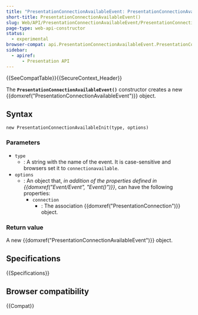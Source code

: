```yaml
---
title: "PresentationConnectionAvailableEvent: PresentationConnectionAvailableEvent() constructor"
short-title: PresentationConnectionAvailableEvent()
slug: Web/API/PresentationConnectionAvailableEvent/PresentationConnectionAvailableEvent
page-type: web-api-constructor
status:
  - experimental
browser-compat: api.PresentationConnectionAvailableEvent.PresentationConnectionAvailableEvent
sidebar:
  - apiref:
      - Presentation API
---
```


{{SeeCompatTable}}{{SecureContext_Header}}

The **`PresentationConnectionAvailableEvent()`** constructor creates a new {{domxref("PresentationConnectionAvailableEvent")}} object.

## Syntax

```js-nolint
new PresentationConnectionAvailableInit(type, options)
```

### Parameters

- `type`
  - : A string with the name of the event.
    It is case-sensitive and browsers set it to `connectionavailable`.
- `options`
  - : An object that, _in addition of the properties defined in {{domxref("Event/Event", "Event()")}}_, can have the following properties:
    - `connection`
      - : The association {{domxref("PresentationConnection")}} object.

### Return value

A new {{domxref("PresentationConnectionAvailableEvent")}} object.

## Specifications

{{Specifications}}

## Browser compatibility

{{Compat}}
